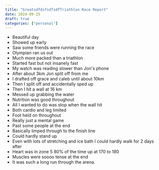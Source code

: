 ```yaml
---
title: "GreatsdfdsfsdfsdfTriathlon Race Report"
date: 2024-09-25
draft: true
categories: ["personal"]
---
```


- Beautiful day
- Showed up early
- Saw some friends were running the race
- Olympian ran us out
- Much more packed than a triathlon
- Started fast but not insanely fast
- My watch was reading slower than Jon's phone
- After about 3km Jon split off from me
- I drafted off grace and caleb until about 10km
- Then I split off and accidentally sped up
- Then I hit a wall at 16 km
- Messed up grabbing the water
- Nutrition was good throughout
- All I wanted to do was stop when the wall hit
- Both cardio and leg limited
- Foot held on throughout
- Really just a mental game
- Past some people at the end
- Basically limped through to the finish line
- Could hardly stand up
- Even with lots of stretching and ice bath I could hardly walk for 2 days after
- Heart was in zone 5 80% of the time up at 170 to 180
- Muscles were soooo tense at the end
- It was such a long run through the arena.
